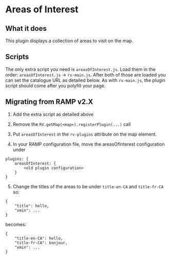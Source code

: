 # Areas of Interest

## What it does

This plugin displays a collection of areas to visit on the map.

## Scripts

The only extra script you need is `areasOfInterest.js`. Load them in the order: `areasOfInterest.js` -> `rv-main.js`. After both of those are loaded you can set the catalogue URL as detailed below. As with `rv-main.js`, the plugin script should come after you polyfill your page.

## Migrating from RAMP v2.X

1. Add the extra script as detailed above

2. Remove the `RV.getMap(<map>).registerPlugin(...)` call

3. Put `areasOfInterest` in the `rv-plugins` attribute on the map element.

4. In your RAMP configuration file, move the areasOfInterest configuration under

```
plugins: {
    areasOfInterest: {
        <old plugin configuration>
    }
}
```

5. Change the titles of the areas to be under `title-en-CA` and `title-fr-CA` so:

```
{
    "title": hello,
    "xmin": ...
}
```

becomes:

```
{
    "title-en-CA": hello,
    "title-fr-CA": bonjour,
    "xmin": ...
}
```
